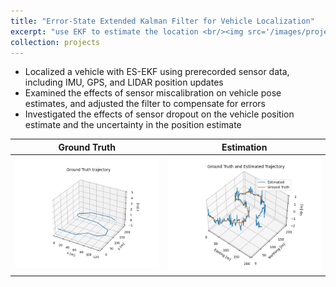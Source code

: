 ```yaml
---
title: "Error-State Extended Kalman Filter for Vehicle Localization"
excerpt: "use EKF to estimate the location <br/><img src='/images/projects/Cousera/Self_driving/estimation_trajectory.png'>"
collection: projects
---
```


* Localized a vehicle with ES-EKF using prerecorded sensor data, including IMU, GPS, and LIDAR position updates
* Examined the effects of sensor miscalibration on vehicle pose estimates, and adjusted the filter to compensate for errors
* Investigated the effects of sensor dropout on the vehicle position estimate and the uncertainty in the position estimate

| Ground Truth             |  Estimation                    |
:-------------------------:|:-------------------------:
![ground truth trajectory](/images/projects/Cousera/Self_driving/ground_truth_trajectory.png)     |  ![estimation trajectory](/images/projects/Cousera/Self_driving/estimation_trajectory.png)